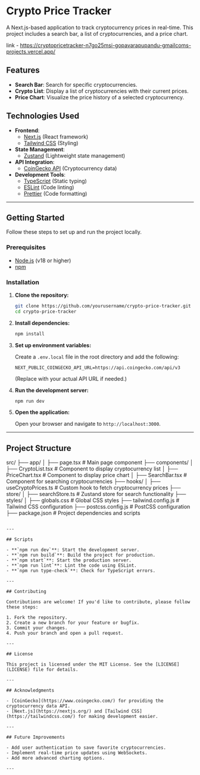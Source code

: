 # Crypto Price Tracker

A Next.js-based application to track cryptocurrency prices in real-time. This project includes a search bar, a list of cryptocurrencies, and a price chart.

link - https://cryptopricetracker-n7go25msi-gopavarapupandu-gmailcoms-projects.vercel.app/

## Features

- **Search Bar**: Search for specific cryptocurrencies.
- **Crypto List**: Display a list of cryptocurrencies with their current prices.
- **Price Chart**: Visualize the price history of a selected cryptocurrency.

## Technologies Used

- **Frontend**: 
  - [Next.js](https://nextjs.org/) (React framework)
  - [Tailwind CSS](https://tailwindcss.com/) (Styling)
- **State Management**: 
  - [Zustand](https://zustand-demo.pmnd.rs/) (Lightweight state management)
- **API Integration**: 
  - [CoinGecko API](https://www.coingecko.com/en/api) (Cryptocurrency data)
- **Development Tools**: 
  - [TypeScript](https://www.typescriptlang.org/) (Static typing)
  - [ESLint](https://eslint.org/) (Code linting)
  - [Prettier](https://prettier.io/) (Code formatting)

---

## Getting Started

Follow these steps to set up and run the project locally.

### Prerequisites

- [Node.js](https://nodejs.org/) (v18 or higher)
- [npm](https://www.npmjs.com/) 

### Installation

1. **Clone the repository:**

   ```bash
   git clone https://github.com/yourusername/crypto-price-tracker.git
   cd crypto-price-tracker
   ```

2. **Install dependencies:**

   ```bash
   npm install
   ```

3. **Set up environment variables:**

   Create a `.env.local` file in the root directory and add the following:

   ```plaintext
   NEXT_PUBLIC_COINGECKO_API_URL=https://api.coingecko.com/api/v3
   ```

   (Replace with your actual API URL if needed.)

4. **Run the development server:**

   ```bash
   npm run dev
   ```

5. **Open the application:**

   Open your browser and navigate to `http://localhost:3000`.

---

## Project Structure


src/
├── app/
│   ├── page.tsx          # Main page component
├── components/
│   ├── CryptoList.tsx    # Component to display cryptocurrency list
│   ├── PriceChart.tsx    # Component to display price chart
│   ├── SearchBar.tsx     # Component for searching cryptocurrencies
├── hooks/
│   ├── useCryptoPrices.ts # Custom hook to fetch cryptocurrency prices
├── store/
│   ├── searchStore.ts    # Zustand store for search functionality
├── styles/
│   ├── globals.css       # Global CSS styles
├── tailwind.config.js    # Tailwind CSS configuration
├── postcss.config.js     # PostCSS configuration
├── package.json          # Project dependencies and scripts
```

---

## Scripts

- **`npm run dev`**: Start the development server.
- **`npm run build`**: Build the project for production.
- **`npm start`**: Start the production server.
- **`npm run lint`**: Lint the code using ESLint.
- **`npm run type-check`**: Check for TypeScript errors.

---

## Contributing

Contributions are welcome! If you'd like to contribute, please follow these steps:

1. Fork the repository.
2. Create a new branch for your feature or bugfix.
3. Commit your changes.
4. Push your branch and open a pull request.

---

## License

This project is licensed under the MIT License. See the [LICENSE](LICENSE) file for details.

---

## Acknowledgments

- [CoinGecko](https://www.coingecko.com/) for providing the cryptocurrency data API.
- [Next.js](https://nextjs.org/) and [Tailwind CSS](https://tailwindcss.com/) for making development easier.

---

## Future Improvements

- Add user authentication to save favorite cryptocurrencies.
- Implement real-time price updates using WebSockets.
- Add more advanced charting options.

---

